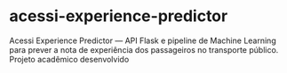 # acessi-experience-predictor
Acessi Experience Predictor — API Flask e pipeline de Machine Learning para prever a nota de experiência dos passageiros no transporte público. Projeto acadêmico desenvolvido

